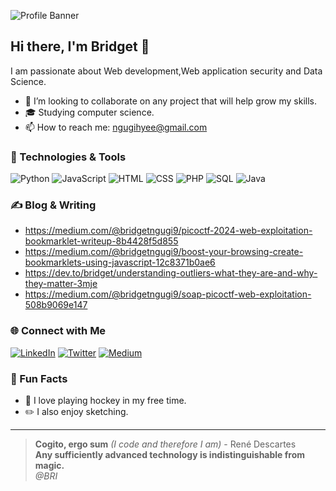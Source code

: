 ![Profile Banner](https://github.com/Bbrnn/Bbrnn/assets/113863725/cf950b62-025b-4839-9ffa-fad37a309350)

## Hi there, I'm Bridget 👋

I am passionate about Web development,Web application security and Data Science.

<!--- 🌱 I’m currently learning **Cybersecurity and Data Science**.-->
- 👯 I’m looking to collaborate on any project that will help grow my skills.
- 🎓 Studying computer science.
- 📫 How to reach me: [ngugihyee@gmail.com](mailto:bridget.ngugi@example.com)

### 🔧 Technologies & Tools
![Python](https://img.shields.io/badge/-Python-3776AB?style=flat&logo=python&logoColor=white)
![JavaScript](https://img.shields.io/badge/-JavaScript-F7DF1E?style=flat&logo=javascript&logoColor=black)
![HTML](https://img.shields.io/badge/-HTML-E34F26?style=flat&logo=html5&logoColor=white)
![CSS](https://img.shields.io/badge/-CSS-1572B6?style=flat&logo=css3&logoColor=white)
![PHP](https://img.shields.io/badge/-PHP-777BB4?style=flat&logo=php&logoColor=white)
![SQL](https://img.shields.io/badge/-SQL-4479A1?style=flat&logo=postgresql&logoColor=white)
![Java](https://img.shields.io/badge/-Java-007396?style=flat&logo=java&logoColor=white)




### ✍️ Blog & Writing
- <https://medium.com/@bridgetngugi9/picoctf-2024-web-exploitation-bookmarklet-writeup-8b4428f5d855>
- <https://medium.com/@bridgetngugi9/boost-your-browsing-create-bookmarklets-using-javascript-12c8371b0ae6>
- <https://dev.to/bridget/understanding-outliers-what-they-are-and-why-they-matter-3mje>
- <https://medium.com/@bridgetngugi9/soap-picoctf-web-exploitation-508b9069e147>

### 🌐 Connect with Me
[![LinkedIn](https://img.shields.io/badge/-LinkedIn-0077B5?style=flat&logo=linkedin&logoColor=white)](https://www.linkedin.com/in/ngugi-njoki/)
[![Twitter](https://img.shields.io/badge/-Twitter-1DA1F2?style=flat&logo=twitter&logoColor=white)](https://twitter.com/yourhandle)
[![Medium](https://img.shields.io/badge/-Medium-000000?style=flat&logo=medium&logoColor=white)](https://medium.com/@bridgetngugi9/)

### 🎨 Fun Facts
- 🏒 I love playing hockey in my free time.
- ✏️ I also enjoy sketching.


---

> **Cogito, ergo sum** *(I code and therefore I am)* - René Descartes  
> **Any sufficiently advanced technology is indistinguishable from magic.**  
> *@BRI*
















<!--
**Bbrnn/Bbrnn** is a ✨ _special_ ✨ repository because its `README.md` (this file) appears on your GitHub profile.

Here are some ideas to get you started:

- 🔭 I’m currently working on ...
- 🌱 I’m currently learning ...
- 👯 I’m looking to collaborate on ...
- 🤔 I’m looking for help with ...
- 💬 Ask me about ...
- 📫 How to reach me: ...
- 😄 Pronouns: ...
- ⚡ Fun fact: ...
-->
